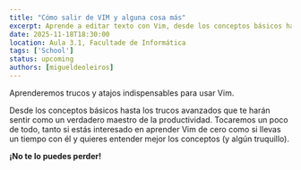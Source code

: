 ```yaml
---
title: "Cómo salir de VIM y alguna cosa más"
excerpt: Aprende a editar texto con Vim, desde los conceptos básicos hasta los trucos avanzados que te harán sentir como un verdadero maestro de la productividad
date: 2025-11-18T18:30:00
location: Aula 3.1, Facultade de Informática
tags: ['School']
status: upcoming
authors: [migueldeoleiros]
---
```


Aprenderemos trucos y atajos indispensables para usar Vim.

Desde los conceptos básicos hasta los trucos avanzados que te harán sentir como un verdadero maestro de la productividad. Tocaremos un poco de todo, tanto si estás interesado en aprender Vim de cero como si llevas un tiempo con él y quieres entender mejor los conceptos (y algún truquillo).

**¡No te lo puedes perder!**

